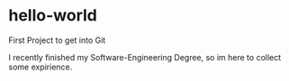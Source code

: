 # hello-world
First Project to get into Git


I recently finished my Software-Engineering Degree, so im here to collect some expirience.
